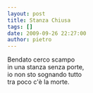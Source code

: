 ```yaml
---
layout: post
title: Stanza Chiusa
tags: []
date: 2009-09-26 22:27:00
author: pietro
---
```

Bendato cerco scampo<br/>in una stanza senza porte,<br/>io non sto sognando tutto<br/>tra poco c'è la morte.
